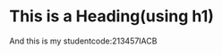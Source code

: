
<html>
<head>
<title>Page Title</title>
</head>
<body>

<h1>This is a Heading(using h1)</h1>
<p>And this is my studentcode:213457IACB</p>

</body>
</html>
